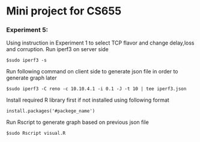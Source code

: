# Mini project for CS655
### Experiment 5: 
Using instruction in Experiment 1 to select TCP flavor and change delay,loss and corruption. 
Run iperf3 on server side
```console 
$sudo iperf3 -s
```
Run following command on client side to generate json file in order to generate graph later
```console 
$sudo iperf3 -C reno -c 10.10.4.1 -i 0.1 -J -t 10 | tee iperf3.json
```
Install required R library first if not installed using following format
```console
install.packages('#packege_name')
```
Run Rscript to generate graph based on previous json file
```console 
$sudo Rscript visual.R
```
